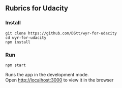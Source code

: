## Rubrics for Udacity

### Install

```
git clone https://github.com/DStt/wyr-for-udacity
cd wyr-for-udacity
npm install
```

### Run

`npm start`

Runs the app in the development mode.<br>
Open [http://localhost:3000](http://localhost:3000) to view it in the browser